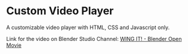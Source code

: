 # Custom Video Player

A customizable video player with HTML, CSS and Javascript only.

Link for the video on Blender Studio Channel: [WING IT! - Blender Open Movie](https://www.youtube.com/watch?v=u9lj-c29dxI)
